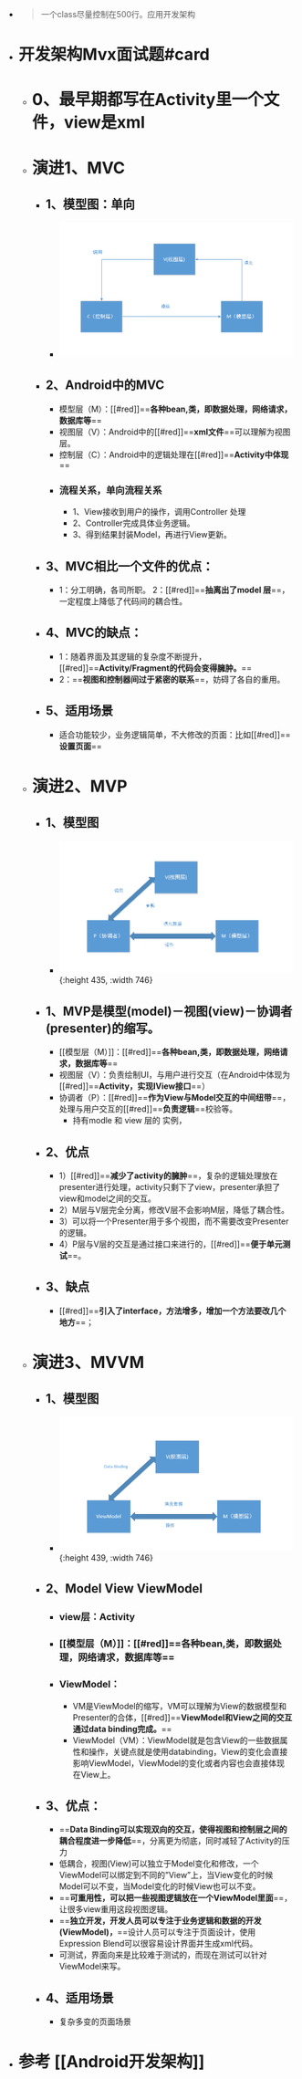 - >一个class尽量控制在500行。应用开发架构
- # 开发架构Mvx面试题#card
	- # 0、最早期都写在Activity里一个文件，view是xml
	- # 演进1、MVC
		- ## 1、模型图：单向
			- ![image.png](../assets/image_1662434079490_0.png)
		- ## 2、Android中的MVC
			- 模型层（M）：[[#red]]==**各种bean,类，即数据处理，网络请求，数据库等**==
			- 视图层（V）：Android中的[[#red]]==**xml文件**==可以理解为视图层。
			- 控制层（C）：Android中的逻辑处理在[[#red]]==**Activity中体现**==
			- ### 流程关系，单向流程关系
				- 1、View接收到用户的操作，调用Controller 处理
				- 2、Controller完成具体业务逻辑。
				- 3、得到结果封装Model，再进行View更新。
		- ## 3、MVC相比一个文件的优点：
			- 1：分工明确，各司所职。
			  2：[[#red]]==**抽离出了model 层**==，一定程度上降低了代码间的耦合性。
		- ## 4、MVC的缺点：
			- 1：随着界面及其逻辑的复杂度不断提升，[[#red]]==**Activity/Fragment的代码会变得臃肿。**==
			- 2：==**视图和控制器间过于紧密的联系**==，妨碍了各自的重用。
		- ## 5、适用场景
			- 适合功能较少，业务逻辑简单，不大修改的页面：比如[[#red]]==**设置页面**==
	- # 演进2、MVP
		- ## 1、模型图
			- ![image.png](../assets/image_1662434111516_0.png){:height 435, :width 746}
		- ## 1、MVP是模型(model)－视图(view)－协调者(presenter)的缩写。
			- [[模型层（M）]]：[[#red]]==**各种bean,类，即数据处理，网络请求，数据库等**==
			- 视图层（V）：负责绘制UI，与用户进行交互（在Android中体现为[[#red]]==**Activity，实现IView接口**==）
			- 协调者（P）：[[#red]]==**作为View与Model交互的中间纽带**==，处理与用户交互的[[#red]]==**负责逻辑**==校验等。
				- 持有modle 和 view 层的 实例，
		- ## 2、优点
			- 1）[[#red]]==**减少了activity的臃肿**==，复杂的逻辑处理放在presenter进行处理，activity只剩下了view，presenter承担了view和model之间的交互。
			- 2）M层与V层完全分离，修改V层不会影响M层，降低了耦合性。
			- 3）可以将一个Presenter用于多个视图，而不需要改变Presenter的逻辑。
			- 4）P层与V层的交互是通过接口来进行的，[[#red]]==**便于单元测试**==。
		- ## 3、缺点
			- [[#red]]==**引入了interface，方法增多，增加一个方法要改几个地方**==；
	- # 演进3、MVVM
		- ## 1、模型图
			- ![image.png](../assets/image_1662434225858_0.png){:height 439, :width 746}
		- ## 2、Model View ViewModel
			- ### view层：Activity
			- ### [[模型层（M）]]：[[#red]]==**各种bean,类，即数据处理，网络请求，数据库等**==
			- ### ViewModel：
				- VM是ViewModel的缩写，VM可以理解为View的数据模型和Presenter的合体，[[#red]]==**ViewModel和View之间的交互通过data binding完成。**==
				- ViewModel（VM）：ViewModel就是包含View的一些数据属性和操作，关键点就是使用databinding，View的变化会直接影响ViewModel，ViewModel的变化或者内容也会直接体现在View上。
		- ## 3、优点：
			- ==**Data Binding可以实现双向的交互，使得视图和控制层之间的耦合程度进一步降低**==，分离更为彻底，同时减轻了Activity的压力
			- 低耦合，视图(View)可以独立于Model变化和修改，一个ViewModel可以绑定到不同的”View”上，当View变化的时候Model可以不变，当Model变化的时候View也可以不变。
			- ==**可重用性，可以把一些视图逻辑放在一个ViewModel里面**==，让很多view重用这段视图逻辑。
			- ==**独立开发，开发人员可以专注于业务逻辑和数据的开发(ViewModel)，**==设计人员可以专注于页面设计，使用Expression Blend可以很容易设计界面并生成xml代码。
			- 可测试，界面向来是比较难于测试的，而现在测试可以针对ViewModel来写。
		- ## 4、适用场景
			- 复杂多变的页面场景
- # 参考 [[Android开发架构]]